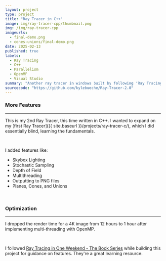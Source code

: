 ```yaml
---
layout: project
type: project
title: "Ray Tracer in C++"
image: img/ray-tracer-cpp/thumbnail.png
img: /img/ray-tracer-cpp
imageurls:
  - final-demo.png
  - cones-unions/final-demo.png
date: 2025-02-13
published: true
labels:
  - Ray Tracing
  - C++
  - Parallelism
  - OpenMP
  - Visual Studio
summary: "Another ray tracer in windows built by following 'Ray Tracing in One Weekend.'"
sourcecode: "https://github.com/kylebueche/Ray-Tracer-2.0"
---
```


### More Features

<hr>

This is my 2nd Ray Tracer, this time written in C++. I wanted to expand on my [first Ray Tracer]({{ site.baseurl }}/projects/ray-tracer-c/), which I did essentially blind, learning the fundamentals.

<br>

I added features like:
- Skybox Lighting
- Stochastic Sampling
- Depth of Field
- Multithreading
- Outputting to PNG files
- Planes, Cones, and Unions

<br>

### Optimization

<hr>

I dropped the render time for a 4K image from 12 hours to 1 hour after implementing multi-threading with OpenMP.

<br>

I followed [Ray Tracing in One Weekend - The Book Series](https://raytracing.github.io/) while building this project for guidance on features. They're a great learning resource.
